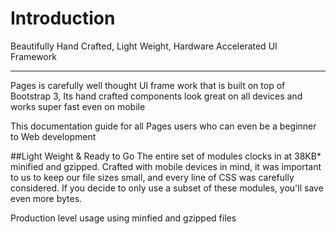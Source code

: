 # Introduction
Beautifully Hand Crafted, Light Weight, Hardware Accelerated UI Framework

---

Pages is carefully well thought UI frame work that is built on top of Bootstrap 3, Its hand crafted components look great on all devices and works super fast even on mobile

This documentation guide for all Pages users who can even be a beginner to Web development

##Light Weight & Ready to Go
The entire set of modules clocks in at 38KB* minified and gzipped. Crafted with mobile devices in mind, it was important to us to keep our file sizes small, and every line of CSS was carefully considered. If you decide to only use a subset of these modules, you'll save even more bytes.

Production level usage using minfied and gzipped files


